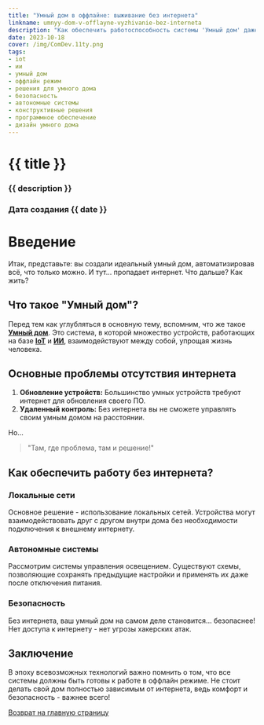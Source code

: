```yaml
---
title: "Умный дом в оффлайне: выживание без интернета"
linkname: umnyy-dom-v-offlayne-vyzhivanie-bez-interneta
description: "Как обеспечить работоспособность системы 'Умный дом' даже без доступа к интернету."
date: 2023-10-18
cover: /img/ComDev.11ty.png
tags:
- iot
- ии
- умный дом
- оффлайн режим
- решения для умного дома
- безопасность
- автономные системы
- конструктивные решения
- программное обеспечение
- дизайн умного дома
---
```


# {{ title }}
### {{ description }}
### Дата создания {{ date }}

# Введение

Итак, представьте: вы создали идеальный умный дом, автоматизировав всё, что только можно. И тут... пропадает интернет. Что дальше? Как жить?

## Что такое "Умный дом"?

Перед тем как углубляться в основную тему, вспомним, что же такое **[Умный дом](/)**. Это система, в которой множество устройств, работающих на базе **[IoT](/)** и **[ИИ](/)**, взаимодействуют между собой, упрощая жизнь человека.

## Основные проблемы отсутствия интернета

1. **Обновление устройств:** Большинство умных устройств требуют интернет для обновления своего ПО.
2. **Удаленный контроль:** Без интернета вы не сможете управлять своим умным домом на расстоянии.

Но... 

> "Там, где проблема, там и решение!" 

## Как обеспечить работу без интернета?

### Локальные сети

Основное решение - использование локальных сетей. Устройства могут взаимодействовать друг с другом внутри дома без необходимости подключения к внешнему интернету. 

### Автономные системы

Рассмотрим системы управления освещением. Существуют схемы, позволяющие сохранять предыдущие настройки и применять их даже после отключения питания.

### Безопасность

Без интернета, ваш умный дом на самом деле становится... безопаснее! Нет доступа к интернету - нет угрозы хакерских атак.

## Заключение

В эпоху всевозможных технологий важно помнить о том, что все системы должны быть готовы к работе в оффлайн режиме. Не стоит делать свой дом полностью зависимым от интернета, ведь комфорт и безопасность - важнее всего!

[Возврат на главную страницу](/)
